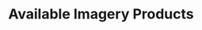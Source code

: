 # Available Imagery Products

<div id="page-container" class="rst-content">

  <div class="section">
    <div v-if="loading" class="loader"></div>
    <div v-else>
      <category-selector
        v-bind:categories="categories"
        v-bind:selected-category="selectedCategory"
        v-bind:select-category="selectCategory">
      </category-selector>
      <p id="imagery-products">
        <measurement-container 
          v-for="measurement in measurements" 
          :key="measurement.title" 
          :measurement="measurement">
        </measurement-container> 
      </p>
    </div>
  </div>
</div>
